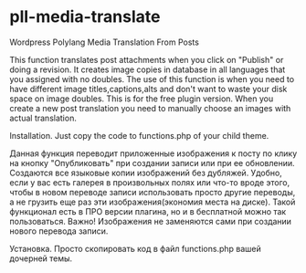 # pll-media-translate

Wordpress Polylang Media Translation From Posts

This function translates post attachments when you click on "Publish" or doing a revision. It creates image copies in database in all languages that you assigned with no doubles. The use of this function is when you need to have different image titles,captions,alts and don't want to waste your disk space on image doubles. This is for the free plugin version. When you create a new post translation you need to manually choose an images with actual translation.

Installation. Just copy the code to functions.php of your child theme.

Данная функция переводит приложенные изображения к посту по клику на кнопку "Опубликовать" при создании записи или при ее обновлении. Создаются все языковые копии изображений без дубляжей. Удобно, если у вас есть галерея в произвольных полях или что-то вроде этого, чтобы в новом переводе записи использовать просто другие переводы, а не грузить еще раз эти изображения(экономия места на диске). Такой функционал есть в ПРО версии плагина, но и в бесплатной можно так пользоваться. Важно! Изображения не заменяются сами при создании нового перевода записи.

Установка. Просто скопировать код в файл functions.php вашей дочерней темы.
